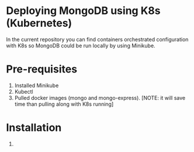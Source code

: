 # Deploying MongoDB using K8s (Kubernetes)
In the current repository you can find containers orchestrated configuration with K8s so MongoDB could be run locally by using Minikube.
# Pre-requisites
1. Installed Minikube
2. Kubectl
3. Pulled docker images (mongo and mongo-express). [NOTE: it will save time than pulling along with K8s running]
# Installation
1. 
